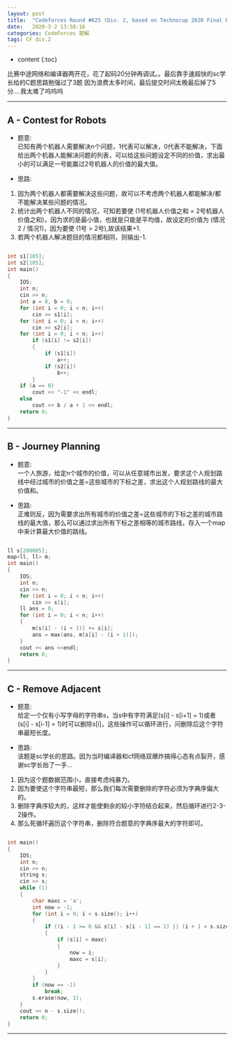 ```yaml
---
layout: post
title:  "Codeforces Round #625 (Div. 2, based on Technocup 2020 Final Round) 题解"
date:   2020-3-2 13:58:16
categories: CodeForces 题解
tags: CF div.2 
---
```


* content
{:toc}

比赛中途网络和编译器两开花，花了起码20分钟再调试。。最后靠手速超快的sc学长给的C题思路勉强过了3题 因为浪费太多时间，最后提交时间太晚最后掉了5分....我太难了呜呜呜






---

## A - Contest for Robots

* 题意:  
已知有两个机器人需要解决n个问题，1代表可以解决，0代表不能解决，下面给出两个机器人能解决问题的列表，可以给这些问题设定不同的价值，求出最小的可以满足一号能赢过2号机器人的价值的最大值。

* 思路:  
1. 因为两个机器人都需要解决这些问题，故可以不考虑两个机器人都能解决/都不能解决某些问题的情况。
2. 统计出两个机器人不同的情况，可知若要使 (1号机器人价值之和 = 2号机器人价值之和)，因为求的是最小值，也就是只能是平均值，故设定的价值为 (情况2 / 情况1)，因为要使 (1号 > 2号),故该结果+1.
3. 若两个机器人解决题目的情况都相同，则输出-1.

```c++

int s1[105];
int s2[105];
int main()
{
    IOS;
    int n;
    cin >> n;
    int a = 0, b = 0;
    for (int i = 0; i < n; i++)
        cin >> s1[i];
    for (int i = 0; i < n; i++)
        cin >> s2[i];
    for (int i = 0; i < n; i++)
        if (s1[i] != s2[i])
        {
            if (s1[i])
                a++;
            if (s2[i])
                b++;
        }
    if (a == 0)
        cout << "-1" << endl;
    else
        cout << b / a + 1 << endl;
    return 0;
}

```

---

## B - Journey Planning

* 题意:  
一个人旅游，给定n个城市的价值，可以从任意城市出发，要求这个人规划路线中经过城市的价值之差=这些城市的下标之差，求出这个人规划路线的最大价值和。

* 思路:  
正难则反，因为需要求出所有城市的价值之差=这些城市的下标之差的城市路线的最大值，那么可以通过求出所有下标之差相等的城市路线，存入一个map中来计算最大价值的路线。

```c++

ll s[200005];
map<ll, ll> m;
int main()
{
    IOS;
    int n;
    cin >> n;
    for (int i = 0; i < n; i++)
        cin >> s[i];
    ll ans = 0;
    for (int i = 0; i < n; i++)
    {
        m[s[i] - (i + 1)] += s[i];
        ans = max(ans, m[s[i] - (i + 1)]);
    }
    cout << ans <<endl;
    return 0;
}

```

---

## C - Remove Adjacent

* 题意:  
给定一个仅有小写字母的字符串s，当s中有字符满足(s[i] - s[i+1] = 1)或者(s[i] - s[i-1] = 1)时可以删除s[i]，这些操作可以循环进行，问删除后这个字符串最短长度。

* 思路:  
该题是sc学长的思路。因为当时编译器和cf网络双爆炸搞得心态有点裂开，感谢sc学长抬了一手...  
1. 因为这个题数据范围小，直接考虑纯暴力。
2. 因为要使这个字符串最短，那么我们每次需要删除的字符必须为字典序偏大的。
3. 删除字典序较大的，这样才能使剩余的较小字符结合起来，然后循环进行2-3-2操作。
3. 那么死循环遍历这个字符串，删除符合题意的字典序最大的字符即可。

```c++

int main()
{
    IOS;
    int n;
    cin >> n;
    string s;
    cin >> s;
    while (1)
    {
        char maxc = 'a';
        int now = -1;
        for (int i = 0; i < s.size(); i++)
        {
            if ((i - 1 >= 0 && s[i] - s[i - 1] == 1) || (i + 1 < s.size() && s[i] - s[i + 1] == 1))
            {
                if (s[i] > maxc)
                {
                    now = i;
                    maxc = s[i];
                }
            }
        }
        if (now == -1)
            break;
        s.erase(now, 1);
    }
    cout << n - s.size();
    return 0;
}

```

---